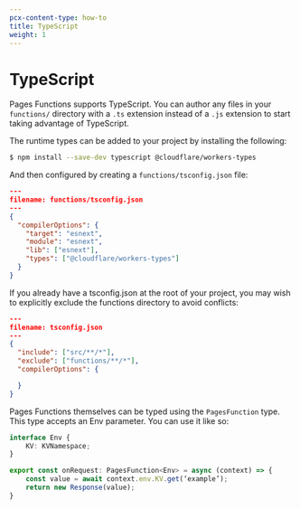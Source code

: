 ```yaml
---
pcx-content-type: how-to
title: TypeScript
weight: 1
---
```


# TypeScript

Pages Functions supports TypeScript. You can author any files in your `functions/` directory with a `.ts` extension instead of a `.js` extension to start taking advantage of TypeScript.

The runtime types can be added to your project by installing the following:

```sh
$ npm install --save-dev typescript @cloudflare/workers-types
```

And then configured by creating a `functions/tsconfig.json` file:

```json
---
filename: functions/tsconfig.json
---
{
  "compilerOptions": {
    "target": "esnext",
    "module": "esnext",
    "lib": ["esnext"],
    "types": ["@cloudflare/workers-types"]
  }
}
```

If you already have a tsconfig.json at the root of your project, you may wish to explicitly exclude the functions directory to avoid conflicts:

```json
---
filename: tsconfig.json
---
{
  "include": ["src/**/*"],
  "exclude": ["functions/**/*"],
  "compilerOptions": {

  }
}
```

Pages Functions themselves can be typed using the `PagesFunction` type. This type accepts an Env parameter. You can use it like so:
```ts
interface Env {
	KV: KVNamespace;
}

export const onRequest: PagesFunction<Env> = async (context) => {
	const value = await context.env.KV.get(‘example’);
 	return new Response(value);
}
```
